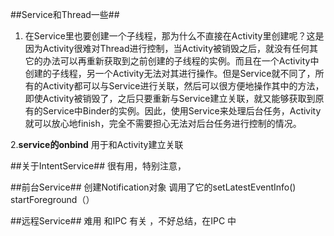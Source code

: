 ##Service和Thread一些##
1. 在Service里也要创建一个子线程，那为什么不直接在Activity里创建呢？这是因为Activity很难对Thread进行控制，当Activity被销毁之后，就没有任何其它的办法可以再重新获取到之前创建的子线程的实例。而且在一个Activity中创建的子线程，另一个Activity无法对其进行操作。但是Service就不同了，所有的Activity都可以与Service进行关联，然后可以很方便地操作其中的方法，即使Activity被销毁了，之后只要重新与Service建立关联，就又能够获取到原有的Service中Binder的实例。因此，使用Service来处理后台任务，Activity就可以放心地finish，完全不需要担心无法对后台任务进行控制的情况。


2.**service的onbind**
用于和Activity建立关联

##关于IntentService##
很有用，特别注意，

##前台Service##
创建Notification对象
调用了它的setLatestEventInfo()
startForeground（）

##远程Service##
难用 和IPC 有关 ，不好总结，在IPC 中




